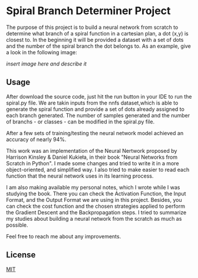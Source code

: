 # Spiral Branch Determiner Project
The purpose of this project is to build a neural network from scratch to determine what branch of a spiral function in a cartesian plan, a dot (x,y) is closest to.
In the beginning it will be provided a dataset with a set of dots and the number of the spiral branch the dot belongs to. As an example, give a look in the following image:

*insert image here and describe it*

## Usage

After download the source code, just hit the run button in your IDE to run the spiral.py file. We are takin inputs from the nnfs dataset,which is able to generate the spiral function and provide a
set of dots already assigned to each branch generated. The number of samples generated and the number of branchs - or classes - can be modified in the spiral.py file.

After a few sets of training/testing the neural network model achieved an accuracy of nearly 94%.

This work was an implementation of the Neural Nertwork proposed by Harrison Kinsley & Daniel Kukieła, in their book "Neural Networks from Scratch in Python". I made
some changes and tried to write it in a more object-oriented, and simplified way. I also tried to make easier to read each function that the neural network uses in its 
learning process.

I am also making available my personal notes, which I wrote while I was studying the book. There you can check the Activation Function, the Input Format, 
and the Output Format we are using in this project. Besides, you can check the cost function and the chosen strategies applied to perform the Gradient Descent and the 
Backpropagation steps. I tried to summarize my studies about building a neural network from the scratch as much as possible. 

Feel free to reach me about any improvements. 
## License

[MIT](https://choosealicense.com/licenses/mit/)
